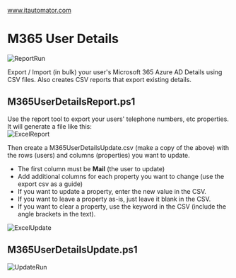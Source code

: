 www.itautomator.com<br>
# M365 User Details
![ReportRun](https://github.com/ITAutomator/M365UserDetails/assets/135157036/fd3094e1-aecc-40a4-82e7-968e503e66a0)

Export / Import (in bulk) your user's Microsoft 365 Azure AD Details using CSV files.
Also creates CSV reports that export existing details.

## M365UserDetailsReport.ps1
Use the report tool to export your users' telephone numbers, etc properties.<br>
It will generate a file like this:<br>
![ExcelReport](https://github.com/ITAutomator/M365UserDetails/assets/135157036/cd2078a0-71d3-449a-b41d-e3de71687c21)

Then create a M365UserDetailsUpdate.csv (make a copy of the above) with the rows (users) and columns (properties) you want to update.
* The first column must be **Mail** (the user to update)
* Add additional columns for each property you want to change (use the export csv as a guide)
* If you want to update a property, enter the new value in the CSV.
* If you want to leave a property as-is, just leave it blank in the CSV.
* If you want to clear a property, use the keyword <clear> in the CSV (include the angle brackets in the text).

![ExcelUpdate](https://github.com/ITAutomator/M365UserDetails/assets/135157036/b9067404-3ea0-47e2-873f-0d6a85d33870)

## M365UserDetailsUpdate.ps1
![UpdateRun](https://github.com/ITAutomator/M365UserDetails/assets/135157036/f7016c97-61ae-4100-91c3-7dbbd8760f6c)
